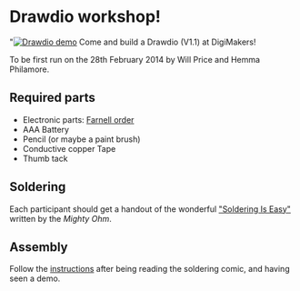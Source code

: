 # Drawdio workshop!
"[![Drawdio demo](http://img.youtube.com/vi/PV_w38ldZaE/0.jpg)](http://www.youtube.com/watch?v=PV_w38ldZaE)
Come and build a Drawdio (V1.1) at DigiMakers!

To be first run on the 28th February 2014 by Will Price and Hemma Philamore.

## Required parts
- Electronic parts: [Farnell order](./DrawdioParts.csv)
- AAA Battery
- Pencil (or maybe a paint brush)
- Conductive copper Tape
- Thumb tack

## Soldering
Each participant should get a handout of the wonderful ["Soldering Is
Easy"](http://mightyohm.com/files/soldercomic/FullSolderComic_EN.pdf) written by
the *Mighty Ohm*.

## Assembly
Follow the [instructions](https://learn.adafruit.com/drawdio/solder-it) after
being reading the soldering comic, and having seen a demo.
